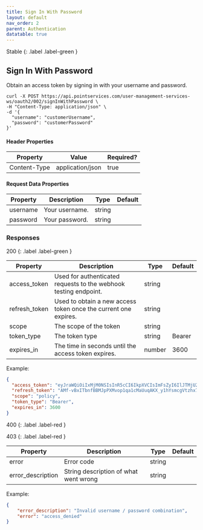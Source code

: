 ```yaml
---
title: Sign In With Password
layout: default
nav_order: 2
parent: Authentication
datatable: true
---
```

Stable
{: .label .label-green }

## Sign In With Password

Obtain an access token by signing in with your username and password.

```shell
curl -X POST https://api.pointservices.com/user-management-services-ws/oauth2/002/signInWithPassword \
-H "Content-Type: application/json" \
-d '{
  "username": "customerUsername",
  "password": "customerPassword"
}'
```

#### Header Properties
<div class="datatable-begin"></div>

| Property | Value            | Required? |
|----------|------------------|-----------|
| Content-Type | application/json | true      |

<div class="datatable-end"></div>


#### Request Data Properties
<div class="datatable-begin"></div>

| Property | Description | Type | Default |
|----------|-------------|------|---------|
| username | Your username. | string | |
| password | Your password. | string | |

<div class="datatable-end"></div>



### Responses

200
{: .label .label-green }

<div class="datatable-begin"></div>

| Property | Description | Type   | Default |
|----------|-------------|--------|---------|
| access_token | Used for authenticated requests to the webhook testing endpoint. | string |         |
| refresh_token | Used to obtain a new access token once the current one expires. | string |         |
| scope         | The scope of the token                                     | string |         |
| token_type    | The token type                           | string | Bearer  |
| expires_in | The time in seconds until the access token expires. | number | 3600    |

<div class="datatable-end"></div>

Example:
```json
{
  "access_token": "eyJraWQiOiIxMjM0NSIsInR5cCI6IkpXVCIsImFsZyI6IlJTMjU2In0.eyJhdWQiOiJ0ZXN0LXRlbmFudCIsInN1YiI6InhwcHN8MTIyMyIsImVtYWlsX3ZlcmlmaWVkIjp0cnVlLCJ1c2VyX2lkIjoiMTIyMyIsImF1dGhfdGltZSI6MTcwODcxNTYwMiwiaXNzIjoiaHR0cHM6XC9cL3NlY3VyZXRva2VuLmdvb2dsZS5jb21cL3Rlc3QtdGVuYW50IiwiZXhwIjoxNzA4NzE5LCJpYXQiOjE3MDg3MTUsImVtYWlsIjoidGVzdHVzZXJAdGVuYW50LmNvbSJ9.dGVzdA==",
  "refresh_token": "AMf-vBxITbnfBBMJpPXMvop1qa1cMaUuqAKX_y1hYsmcgVtzhx7Al_9mWD",
  "scope": "policy",
  "token_type": "Bearer",
  "expires_in": 3600
}
```


400
{: .label .label-red }

403
{: .label .label-red }

<div class="datatable-begin"></div>

| Property | Description                           | Type | Default |
|----------|---------------------------------------|------|---------|
| error    | Error code                            | string | |
| error_description  | String description of what went wrong | string | |

<div class="datatable-end"></div>

Example:
```json
{
    "error_description": "Invalid username / password combination",
    "error": "access_denied"
}
```
